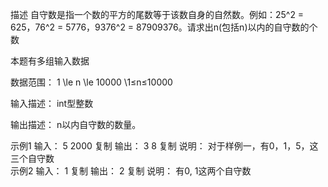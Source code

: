描述
自守数是指一个数的平方的尾数等于该数自身的自然数。例如：25^2 = 625，76^2 = 5776，9376^2 = 87909376。请求出n(包括n)以内的自守数的个数

本题有多组输入数据

数据范围： 1 \le n \le 10000 \1≤n≤10000 


输入描述：
int型整数

输出描述：
n以内自守数的数量。

示例1
输入：
5
2000
复制
输出：
3
8
复制
说明：
对于样例一，有0，1，5，这三个自守数   
示例2
输入：
1
复制
输出：
2
复制
说明：
有0, 1这两个自守数 